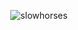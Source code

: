 <p align="center"> 
    <img src="https://github-readme-stats.vercel.app/api?username=slowhorses&show_icons=true&theme=cobalt" alt="slowhorses"/> 
</p>
